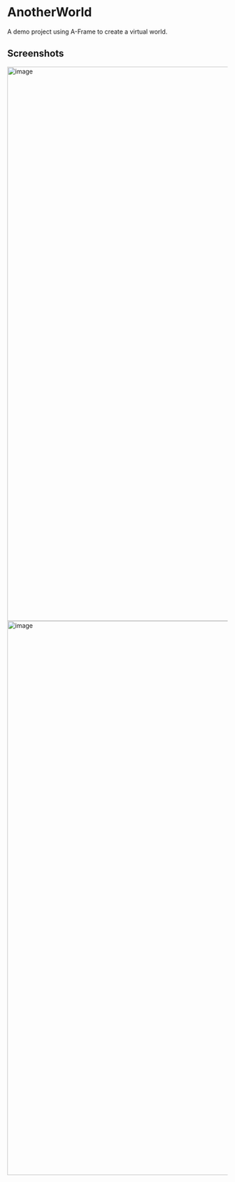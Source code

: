 # AnotherWorld

A demo project using A-Frame to create a virtual world.

## Screenshots

<img width="1267" alt="image" src="https://user-images.githubusercontent.com/25716486/230946286-0da21243-21c0-479a-884b-7dc0b40a2b2d.png">
<img width="1267" alt="image" src="https://user-images.githubusercontent.com/25716486/230946324-9a95b8ed-6c0b-40ee-8a6c-b27db7ffef0d.png">
